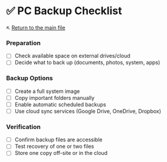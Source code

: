 # ✅ PC Backup Checklist

↖️ [Return to the main file](../README.md)

### Preparation
- [ ] Check available space on external drives/cloud
- [ ] Decide what to back up (documents, photos, system, apps)

### Backup Options
- [ ] Create a full system image
- [ ] Copy important folders manually
- [ ] Enable automatic scheduled backups
- [ ] Use cloud sync services (Google Drive, OneDrive, Dropbox)

### Verification
- [ ] Confirm backup files are accessible
- [ ] Test recovery of one or two files
- [ ] Store one copy off-site or in the cloud
